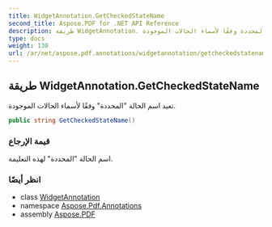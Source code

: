 ```yaml
---
title: WidgetAnnotation.GetCheckedStateName
second_title: Aspose.PDF for .NET API Reference
description: طريقة WidgetAnnotation. تعيد اسم الحالة المحددة وفقًا لأسماء الحالات الموجودة
type: docs
weight: 130
url: /ar/net/aspose.pdf.annotations/widgetannotation/getcheckedstatename/
---
```

## طريقة WidgetAnnotation.GetCheckedStateName

تعيد اسم الحالة "المحددة" وفقًا لأسماء الحالات الموجودة.

```csharp
public string GetCheckedStateName()
```

### قيمة الإرجاع

اسم الحالة "المحددة" لهذه التعليمة.

### انظر أيضًا

* class [WidgetAnnotation](../)
* namespace [Aspose.Pdf.Annotations](../../../aspose.pdf.annotations/)
* assembly [Aspose.PDF](../../../)